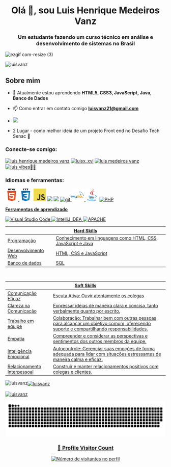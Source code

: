 <h1 align="center">Olá 👋, sou Luis Henrique Medeiros Vanz</h1>
<h3 align="center">Um estudante fazendo um curso técnico em análise e desenvolvimento de sistemas no Brasil</h3>

![ezgif com-resize (3)](https://github.com/devsuperior/aulao_nmais1/assets/127246358/bdd44cbb-9462-40c2-8df5-a8e48ddc37a5)

<p align="left"> <img src="https://komarev.com/ghpvc/?username=luisvanz&label=Profile%20views&color=0e75b6&style=flat" alt="luisvanz" /> </p>

## Sobre mim

- 🌱 Atualmente estou aprendendo **HTML5, CSS3, JavaScript, Java, Banco de Dados**

- 📫 Como entrar em contato comigo **luisvanz21@gmail.com**

- <a href = "mailto:luisvanz21@gmail.com"><img src="https://img.shields.io/badge/-Gmail-%23333?style=for-the-badge&logo=gmail&logoColor=white" target="_blank"></a>
- 2 Lugar - como melhor ideia de um projeto Front end no Desafio Tech Senac 🥈

<h3 align="left">Conecte-se comigo:</h3>
<p align="left">
<a href="https://linkedin.com/in/luishenriquemedeirosvanz/" target="blank"><img align="center" src="https://raw.githubusercontent.com/rahuldkjain/github-profile-readme-generator/master/src/images/icons/Social/linked-in-alt.svg" alt="luis henrique medeiros vanz" height="30" width="40" /></a>
<a href="https://instagram.com/luisx_xvl" target="blank"><img align="center" src="https://raw.githubusercontent.com/rahuldkjain/github-profile-readme-generator/master/src/images/icons/Social/instagram.svg" alt="luisx_xvl" height="30" width="40" /></a>
<a href="https://fb.com/luis.medeirosvanz/" target="blank"><img align="center" src="https://raw.githubusercontent.com/rahuldkjain/github-profile-readme-generator/master/src/images/icons/Social/facebook.svg" alt="luis medeiros vanz" height="30" width="40" /></a>
<a href="https://twitter.com/luisvanz21" target="blank"><img align="center" src="https://raw.githubusercontent.com/rahuldkjain/github-profile-readme-generator/master/src/images/icons/Social/twitter.svg" alt="luis vibes🌊🐉" height="30" width="40" /></a>
</p>

<h3 align="left">Idiomas e ferramentas:</h3>
<p align="left"> <a href="https://www.w3schools.com/css/" target="_blank" rel="noreferrer"> <img src="https://raw.githubusercontent.com/devicons/devicon/master/icons/html5/html5-original-wordmark.svg" alt="html5" width="40" height="40"/> </a> <img src="https://raw.githubusercontent.com/devicons/devicon/master/icons/css3/css3-original-wordmark.svg" alt="css3" width="40" height="40"/> </a> <img src="https://raw.githubusercontent.com/devicons/devicon/master/icons/javascript/javascript-original.svg" alt="javascript" width="40" height="40"/> </a> <img src="https://img.shields.io/badge/Bootstrap-563D7C?style=for-the-badge&logo=bootstrap&logoColor=white"> <img src="https://img.shields.io/badge/jQuery-0769AD?style=for-the-badge&logo=jquery&logoColor=white" <a href="https://www.figma.com/" target="_blank" rel="noreferrer"> <a href="https://git-scm.com/" target="_blank" rel="noreferrer"> <img src="https://www.vectorlogo.zone/logos/git-scm/git-scm-icon.svg" alt="git" width="40" height="40"/> </a> <a href="https://www.w3.org/html/" target="_blank" rel="noreferrer"> <a href="https://www.java.com" target="_blank" rel="noreferrer"> <a href="https://www.mysql.com/" target="_blank" rel="noreferrer"> <img src="https://raw.githubusercontent.com/devicons/devicon/master/icons/mysql/mysql-original-wordmark.svg" alt="mysql" width="40" height="40"/> </a> <img src="https://raw.githubusercontent.com/devicons/devicon/master/icons/java/java-original.svg" alt="java" width="40" altura="40"/> </a> <a href="https://developer.mozilla.org/en-US/docs/Web/JavaScript" target="_blank" rel="noreferrer"> <img src="https://img.shields.io/badge/PHP-777BB4?style=for-the-badge&logo=php&logoColor=white"alt="PHP"/> </p>

**Ferramentas de aprendizado**

![Visual Studio Code](https://img.shields.io/badge/Visual_Studio_Code-0078D4?style=for-the-badge&logo=visual%20studio%20code&logoColor=white)
![IntelliJ IDEA](https://img.shields.io/badge/IntelliJ_IDEA-000000.svg?style=for-the-badge&logo=intellij-idea&logoColor=white)
![APACHE](https://img.shields.io/badge/apache%20netbeans-1B6AC6?style=for-the-badge&logo=apache%20netbeans%20IDE&logoColor=white)

<div class="tables-container">
            <table class="table table-hard-skills">
                <thead>
                    <tr>
                        <th colspan="2">Hard Skills</th>
                    </tr>
                </thead>
                <tbody>
                    <tr>
                        <td>Programação</td>
                        <td>Conhecimento em linguagens como HTML, CSS, JavaScript e Java</td>
                    </tr>
                    <tr>
                        <td>Desenvolvimento Web</td>
                        <td>HTML, CSS e JavaScript</td>
                    </tr>
                    <tr>
                        <td>Banco de dados</td>
                        <td>SQL</td>
                    </tr>
                </tbody>
            </table>

  <table class="table table-soft-skills">
                <thead>
                    <tr>
                        <th colspan="2">Soft Skills</th>
                    </tr>
                    <br>
                </thead>
                <tbody>
                    <tr>
                        <td>Comunicação Eficaz</td>
                        <td>Escuta Ativa: Ouvir atentamente os colegas</td>
                    </tr>
                    <tr>
                        <td>Clareza na Comunicação</td>
                        <td>Expressar ideias de maneira clara e concisa, tanto verbalmente quanto por escrito.</td>
                    </tr>
                    <tr>
                        <td>Trabalho em equipe</td>
                        <td>Colaboração: Trabalhar bem com outras pessoas para alcançar um objetivo comum, oferecendo suporte e compartilhando responsabilidades.</td>
                    </tr>
                    <tr>
                        <td>Empatia</td>
                        <td>Compreender e considerar as perspectivas e sentimentos dos outros membros da equipe.</td>
                    </tr>
                    <tr>
                        <td>Inteligência Emocional</td>
                        <td>Autocontrole: Gerenciar suas emoções de forma adequada para lidar com situações estressantes de maneira calma e eficaz.</td>
                    </tr>
                    <tr>
                        <td>Relacionamento Interpessoal</td>
                        <td>Construir e manter relacionamentos positivos com colegas e clientes.</td>
                    </tr>
                </tbody>
            </table>
        </div>
<p><img align="left" src="https://github-readme-stats.vercel.app/api/top-langs?username=luisvanz&show_icons=true&locale=en&layout=compact" alt="luisvanz" /></p>

<p> <img align="center" src="https://github-readme-stats.vercel.app/api?username=luisvanz&show_icons=true&locale=en" alt="luisvanz" /></p>

<p><img align="center" src="https://github-readme-streak-stats.herokuapp.com/?user=luisvanz&" alt="luisvanz" /></p>

<picture>
  <source media="(prefers-color-scheme: dark)" srcset="https://raw.githubusercontent.com/LuisVanz/LuisVanz/output/github-contribution-grid-snake-dark.svg">
  <source media="(prefers-color-scheme: light)" srcset="https://raw.githubusercontent.com/LuisVanz/LuisVanz/output/github-contribution-grid-snake.svg">
  <img alt="github contribution grid snake animation" src="https://raw.githubusercontent.com/LuisVanz/LuisVanz/output/github-contribution-grid-snake.svg">
</picture>

<div align="center">
  <h3><b>📍 Profile Visitor Count</b></h3>
</div>

<p align="center">
  <img
    src="https://profile-counter.glitch.me/iuricode/count.svg"
    alt="Número de visitantes no perfil"
  />
</p>

